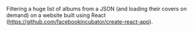Filtering a huge list of albums from a JSON (and loading their covers on demand) on a website built using React (https://github.com/facebookincubator/create-react-app).